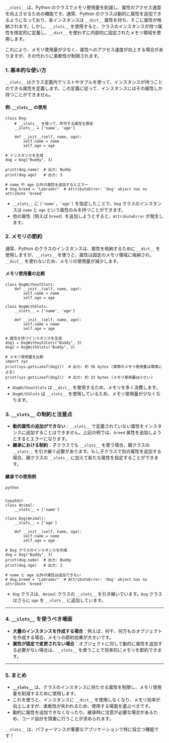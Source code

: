 `__slots__` は、Python のクラスでメモリ使用量を削減し、属性のアクセス速度を向上させるための機能です。通常、Python のクラスは動的に属性を追加できるようになっており、各インスタンスは `__dict__` 属性を持ち、そこに属性が格納されます。しかし、`__slots__` を使用すると、クラスのインスタンスが持つ属性を限定的に定義し、`__dict__` を使わずに内部的に固定されたメモリ領域を使用します。

これにより、メモリ使用量が少なく、属性へのアクセス速度が向上する場合がありますが、その代わりに柔軟性が制限されます。

### **1. 基本的な使い方**

`__slots__` はクラス定義内でリストやタプルを使って、インスタンスが持つことのできる属性を定義します。この定義に従って、インスタンスにはその属性しか持つことができません。

#### **例: `__slots__` の使用**

```
class Dog:
    # __slots__ を使って、許可する属性を限定
    __slots__ = ['name', 'age']

    def __init__(self, name, age):
        self.name = name
        self.age = age

# インスタンスを生成
dog = Dog("Buddy", 3)

print(dog.name)  # 出力: Buddy
print(dog.age)   # 出力: 3

# name や age 以外の属性を追加するとエラー
# dog.breed = "Labrador"  # AttributeError: 'Dog' object has no attribute 'breed'
```

- `__slots__` に `['name', 'age']` を指定したことで、`Dog` クラスのインスタンスは `name` と `age` という属性のみを持つことができます。
- 他の属性（例えば `breed`）を追加しようとすると、`AttributeError` が発生します。

### **2. メモリの節約**

通常、Python のクラスのインスタンスは、属性を格納するために `__dict__` を使用しますが、`__slots__` を使うと、属性は固定のメモリ領域に格納され、`__dict__` を使わないため、メモリの使用量が減少します。

#### **メモリ使用量の比較**

```
class DogWithoutSlots:
    def __init__(self, name, age):
        self.name = name
        self.age = age

class DogWithSlots:
    __slots__ = ['name', 'age']
    
    def __init__(self, name, age):
        self.name = name
        self.age = age

# 属性を持つインスタンスを生成
dog1 = DogWithoutSlots("Buddy", 3)
dog2 = DogWithSlots("Buddy", 3)

# メモリ使用量を比較
import sys
print(sys.getsizeof(dog1))  # 出力: 約 56 bytes (実際のメモリ使用量は環境による)
print(sys.getsizeof(dog2))  # 出力: 約 32 bytes (メモリ使用量は小さい)
```

- `DogWithoutSlots` は `__dict__` を使用するため、メモリを多く消費します。
- `DogWithSlots` は `__slots__` を使用しているため、メモリ使用量が少なくなります。

### **3. `__slots__` の制約と注意点**

- **動的属性の追加ができない**：`__slots__` で定義されていない属性をインスタンスに追加することはできません。上記の例では、`breed` 属性を追加しようとするとエラーになります。
- **継承における制約**：子クラスでも `__slots__` を使う場合、親クラスの `__slots__` を引き継ぐ必要があります。もし子クラスで別の属性を追加する場合、親クラスの `__slots__` に加えて新たな属性を指定することができます。

#### **継承での使用例**

```
python


CopyEdit
class Animal:
    __slots__ = ['name']

class Dog(Animal):
    __slots__ = ['age']

    def __init__(self, name, age):
        self.name = name
        self.age = age

# Dog クラスのインスタンスを作成
dog = Dog("Buddy", 3)
print(dog.name)  # 出力: Buddy
print(dog.age)   # 出力: 3

# name と age 以外の属性は追加できない
# dog.breed = "Labrador"  # AttributeError: 'Dog' object has no attribute 'breed'
```

- `Dog` クラスは、`Animal` クラスの `__slots__` を引き継いでいます。`Dog` クラスはさらに `age` を `__slots__` に追加しています。

------

### **4. `__slots__` を使うべき場面**

- **大量のインスタンスを作成する場合**：例えば、何千、何万ものオブジェクトを作成する場合、メモリの節約効果が大きいです。
- **属性が固定で変更されない場合**：オブジェクトに対して動的に属性を追加する必要がない場合は、`__slots__` を使うことで効率的にメモリを節約できます。

------

### **5. まとめ**

- **`__slots__`** は、クラスのインスタンスに持たせる属性を制限し、メモリ使用量を削減するために使用します。
- これを使うと、インスタンスに `__dict__` を使用しなくなり、メモリ効率が向上しますが、柔軟性が失われるため、使用する場面を選ぶべきです。
- 動的に属性を追加できなくなったり、継承時に注意が必要な場合があるため、コード設計を慎重に行うことが求められます。

`__slots__` は、パフォーマンスが重要なアプリケーションで特に役立つ機能です！
